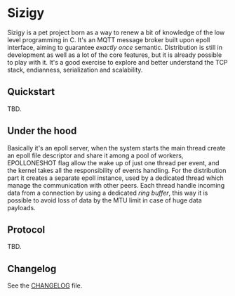 Sizigy
========

Sizigy is a pet project born as a way to renew a bit of knowledge of the low
level programming in C.  It's an MQTT message broker built upon epoll
interface, aiming to guarantee *exactly once* semantic.  Distribution is still
in development as well as a lot of the core features, but it is already
possible to play with it. It's a good exercise to explore and better understand
the TCP stack, endianness, serialization and scalability.

## Quickstart

TBD.

## Under the hood

Basically it's an epoll server, when the system starts the main thread create
an epoll file descriptor and share it among a pool of workers, EPOLLONESHOT
flag allow the wake up of just one thread per event, and the kernel takes all
the responsibility of events handling.  For the distribution part it creates a
separate epoll instance, used by a dedicated thread which manage the
communication with other peers.
Each thread handle incoming data from a connection by using a dedicated *ring
buffer*, this way it is possible to avoid loss of data by the MTU limit in case
of huge data payloads.

## Protocol

TBD.

## Changelog

See the [CHANGELOG](CHANGELOG) file.
